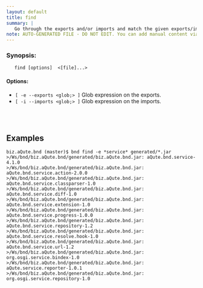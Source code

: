 ```yaml
---
layout: default
title: find
summary: |
   Go through the exports and/or imports and match the given exports/imports globs. If thet match print the file, package and version.
note: AUTO-GENERATED FILE - DO NOT EDIT. You can add manual content via same filename in _ext sub-folder. 
---
```


### Synopsis: 
	   find [options]  <[file]...>

#### Options: 
- `[ -e --exports <glob;> ]` Glob expression on the exports.
- `[ -i --imports <glob;> ]` Glob expression on the imports.

<!-- Manual content from: ext/find.md --><br /><br />
## Examples

    biz.aQute.bnd (master)$ bnd find -e *service* generated/*.jar
    >/Ws/bnd/biz.aQute.bnd/generated/biz.aQute.bnd.jar: aQute.bnd.service-4.1.0
    >/Ws/bnd/biz.aQute.bnd/generated/biz.aQute.bnd.jar: aQute.bnd.service.action-2.0.0
    >/Ws/bnd/biz.aQute.bnd/generated/biz.aQute.bnd.jar: aQute.bnd.service.classparser-1.0
    >/Ws/bnd/biz.aQute.bnd/generated/biz.aQute.bnd.jar: aQute.bnd.service.diff-1.0
    >/Ws/bnd/biz.aQute.bnd/generated/biz.aQute.bnd.jar: aQute.bnd.service.extension-1.0
    >/Ws/bnd/biz.aQute.bnd/generated/biz.aQute.bnd.jar: aQute.bnd.service.progress-1.0.0
    >/Ws/bnd/biz.aQute.bnd/generated/biz.aQute.bnd.jar: aQute.bnd.service.repository-1.2
    >/Ws/bnd/biz.aQute.bnd/generated/biz.aQute.bnd.jar: aQute.bnd.service.resolve.hook-1.0
    >/Ws/bnd/biz.aQute.bnd/generated/biz.aQute.bnd.jar: aQute.bnd.service.url-1.2
    >/Ws/bnd/biz.aQute.bnd/generated/biz.aQute.bnd.jar: org.osgi.service.bindex-1.0
    >/Ws/bnd/biz.aQute.bnd/generated/biz.aQute.bnd.jar: aQute.service.reporter-1.0.1
    >/Ws/bnd/biz.aQute.bnd/generated/biz.aQute.bnd.jar: org.osgi.service.repository-1.0
